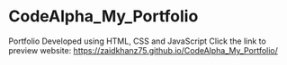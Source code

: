 # CodeAlpha_My_Portfolio
 Portfolio Developed using HTML, CSS and JavaScript
 Click the link to preview website: https://zaidkhanz75.github.io/CodeAlpha_My_Portfolio/

